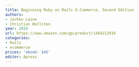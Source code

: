 ```yaml
---
title: Beginning Ruby on Rails E-Commerce, Second Edition
authors:
- Jarkko Laine
- Christian Hellsten
year: 2018
url: https://www.amazon.com/gp/product/1484212916
categories:
- Rails
- ecommerce
prices: 'ebook: $45'
editor: Apress
---
```

